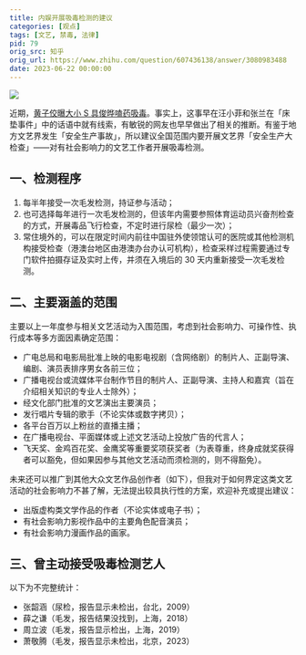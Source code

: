 ```yaml
---
title: 内娱开展吸毒检测的建议
categories: [观点]
tags: [文艺, 禁毒, 法律]
pid: 79
orig_src: 知乎
orig_url: https://www.zhihu.com/question/607436138/answer/3080983488
date: 2023-06-22 00:00:00
---
```


![](https://cos.pinlyu.com/posts/2023/79-drugtest.webp)

近期，[黄子佼曝大小 S 具俊晔嗑药吸毒](https://www.bilibili.com/video/BV1Do4y1A7C3/)。事实上，这事早在汪小菲和张兰在「床垫事件」中的话语中就有线索，有敏锐的网友也早早做出了相关的推断。有鉴于地方文艺界发生「安全生产事故」，所以建议全国范围内要开展文艺界「安全生产大检查」——对有社会影响力的文艺工作者开展吸毒检测。

<!-- more -->

## 一、检测程序

1. 每半年接受一次毛发检测，持证参与活动；
2. 也可选择每年进行一次毛发检测的，但该年内需要参照体育运动员兴奋剂检查的方式，开展毒品飞行检查，不定时进行尿检（最少一次）；
3. 常住境外的，可以在限定时间内前往中国驻外使领馆认可的医院或其他检测机构接受检查（港澳台地区由港澳办台办认可机构），检查采样过程需要通过专门软件拍摄存证及实时上传，并须在入境后的 30 天内重新接受一次毛发检测。

## 二、主要涵盖的范围

主要以上一年度参与相关文艺活动为入围范围，考虑到社会影响力、可操作性、执行成本等多方面因素确定范围：

- 广电总局和电影局批准上映的电影电视剧（含网络剧）的制片人、正副导演、编剧、演员表排序男女各前三位；
- 广播电视台或流媒体平台制作节目的制片人、正副导演、主持人和嘉宾（旨在介绍相关知识的专业人士除外）；
- 经文化部门批准的文艺演出主要演员；
- 发行唱片专辑的歌手（不论实体或数字拷贝）；
- 各平台百万以上粉丝的直播主播；
- 在广播电视台、平面媒体或上述文艺活动上投放广告的代言人；
- 飞天奖、金鸡百花奖、金鹰奖等重要奖项获奖者（为表尊重，终身成就奖获得者可以豁免，但如果因参与其他文艺活动而须检测的，则不得豁免）。

未来还可以推广到其他大众文艺作品创作者（如下），但我对于如何界定这类文艺活动的社会影响力不甚了解，无法提出较具执行性的方案，欢迎补充或提出建议：

- 出版虚构类文学作品的作者（不论实体或电子书）；
- 有社会影响力影视作品中的主要角色配音演员；
- 有社会影响力漫画作品的画家。

## 三、曾主动接受吸毒检测艺人

以下为不完整统计：

- 张韶涵（尿检，报告显示未检出，台北，2009）
- 薛之谦（毛发，报告结果没找到，上海，2018）
- 周立波（毛发，报告显示检出，上海，2019）
- 萧敬腾（毛发，报告显示未检出，北京，2023）
